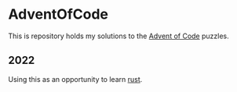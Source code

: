 # AdventOfCode

This is repository holds my solutions to the [Advent of Code](https://adventofcode.com/) puzzles.

## 2022

Using this as an opportunity to learn [rust](https://www.rust-lang.org/).

